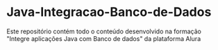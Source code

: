 # Java-Integracao-Banco-de-Dados
Este repositório contém todo o conteúdo desenvolvido na formação "Integre aplicações Java com Banco de dados" da plataforma Alura
